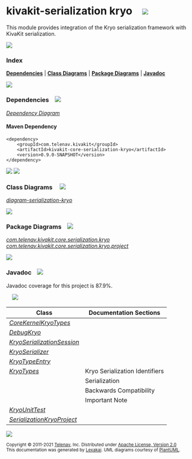 # kivakit-serialization kryo &nbsp;&nbsp; <img src="https://www.kivakit.org/images/ice-48.png" srcset="https://www.kivakit.org/images/ice-48-2x.png 2x"/>

This module provides integration of the Kryo serialization framework with KivaKit serialization.

<img src="https://www.kivakit.org/images/horizontal-line-512.png" srcset="https://www.kivakit.org/images/horizontal-line-512-2x.png 2x"/>

### Index



[**Dependencies**](#dependencies) | [**Class Diagrams**](#class-diagrams) | [**Package Diagrams**](#package-diagrams) | [**Javadoc**](#javadoc)

<img src="https://www.kivakit.org/images/horizontal-line-512.png" srcset="https://www.kivakit.org/images/horizontal-line-512-2x.png 2x"/>

### Dependencies <a name="dependencies"></a> &nbsp;&nbsp; <img src="https://www.kivakit.org/images/dependencies-32.png" srcset="https://www.kivakit.org/images/dependencies-32-2x.png 2x"/>

[*Dependency Diagram*](https://www.kivakit.org/lexakai/kivakit/kivakit-core/serialization/kryo/documentation/diagrams/dependencies.svg)

#### Maven Dependency

    <dependency>
        <groupId>com.telenav.kivakit</groupId>
        <artifactId>kivakit-core-serialization-kryo</artifactId>
        <version>0.9.0-SNAPSHOT</version>
    </dependency>


<img src="https://www.kivakit.org/images/horizontal-line-128.png" srcset="https://www.kivakit.org/images/horizontal-line-128-2x.png 2x"/>

[//]: # (start-user-text)



[//]: # (end-user-text)

<img src="https://www.kivakit.org/images/horizontal-line-128.png" srcset="https://www.kivakit.org/images/horizontal-line-128-2x.png 2x"/>

### Class Diagrams <a name="class-diagrams"></a> &nbsp; &nbsp; <img src="https://www.kivakit.org/images/diagram-32.png" srcset="https://www.kivakit.org/images/diagram-32-2x.png 2x"/>

[*diagram-serialization-kryo*](https://www.kivakit.org/lexakai/kivakit/kivakit-core/serialization/kryo/documentation/diagrams/diagram-serialization-kryo.svg)

<img src="https://www.kivakit.org/images/horizontal-line-128.png" srcset="https://www.kivakit.org/images/horizontal-line-128-2x.png 2x"/>

### Package Diagrams <a name="package-diagrams"></a> &nbsp;&nbsp; <img src="https://www.kivakit.org/images/box-32.png" srcset="https://www.kivakit.org/images/box-32-2x.png 2x"/>

[*com.telenav.kivakit.core.serialization.kryo*](https://www.kivakit.org/lexakai/kivakit/kivakit-core/serialization/kryo/documentation/diagrams/com.telenav.kivakit.core.serialization.kryo.svg)  
[*com.telenav.kivakit.core.serialization.kryo.project*](https://www.kivakit.org/lexakai/kivakit/kivakit-core/serialization/kryo/documentation/diagrams/com.telenav.kivakit.core.serialization.kryo.project.svg)

<img src="https://www.kivakit.org/images/horizontal-line-128.png" srcset="https://www.kivakit.org/images/horizontal-line-128-2x.png 2x"/>

### Javadoc <a name="javadoc"></a> &nbsp;&nbsp; <img src="https://www.kivakit.org/images/books-32.png" srcset="https://www.kivakit.org/images/books-32-2x.png 2x"/>

Javadoc coverage for this project is 87.9%.  
  
&nbsp; &nbsp;  ![](https://www.kivakit.org/images/meter-90-12.png)



| Class | Documentation Sections |
|---|---|
| [*CoreKernelKryoTypes*](https://www.kivakit.org/javadoc/kivakit/kivakit.core.serialization.kryo/com/telenav/kivakit/core/serialization/kryo/CoreKernelKryoTypes.html) |  |  
| [*DebugKryo*](https://www.kivakit.org/javadoc/kivakit/kivakit.core.serialization.kryo/com/telenav/kivakit/core/serialization/kryo/DebugKryo.html) |  |  
| [*KryoSerializationSession*](https://www.kivakit.org/javadoc/kivakit/kivakit.core.serialization.kryo/com/telenav/kivakit/core/serialization/kryo/KryoSerializationSession.html) |  |  
| [*KryoSerializer*](https://www.kivakit.org/javadoc/kivakit/kivakit.core.serialization.kryo/com/telenav/kivakit/core/serialization/kryo/KryoSerializer.html) |  |  
| [*KryoTypeEntry*](https://www.kivakit.org/javadoc/kivakit/kivakit.core.serialization.kryo/com/telenav/kivakit/core/serialization/kryo/KryoTypeEntry.html) |  |  
| [*KryoTypes*](https://www.kivakit.org/javadoc/kivakit/kivakit.core.serialization.kryo/com/telenav/kivakit/core/serialization/kryo/KryoTypes.html) | Kryo Serialization Identifiers |  
| | Serialization |  
| | Backwards Compatibility |  
| | Important Note |  
| [*KryoUnitTest*](https://www.kivakit.org/javadoc/kivakit/kivakit.core.serialization.kryo/com/telenav/kivakit/core/serialization/kryo/KryoUnitTest.html) |  |  
| [*SerializationKryoProject*](https://www.kivakit.org/javadoc/kivakit/kivakit.core.serialization.kryo/com/telenav/kivakit/core/serialization/kryo/project/SerializationKryoProject.html) |  |  

[//]: # (start-user-text)



[//]: # (end-user-text)

<img src="https://www.kivakit.org/images/horizontal-line-512.png" srcset="https://www.kivakit.org/images/horizontal-line-512-2x.png 2x"/>

<sub>Copyright &#169; 2011-2021 [Telenav](http://telenav.com), Inc. Distributed under [Apache License, Version 2.0](LICENSE)</sub>  
<sub>This documentation was generated by [Lexakai](https://github.com/Telenav/lexakai). UML diagrams courtesy
of [PlantUML](http://plantuml.com).</sub>

